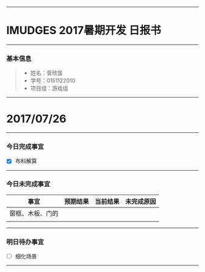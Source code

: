 -------
# IMUDGES 2017暑期开发 日报书
-------


### 基本信息
> * 姓名：菅欣苗
> * 学号：0151122010
> * 项目组：游戏组

-------


# 2017/07/26

-------

### 今日完成事宜
- [x] 布料解算

-----
### 今日未完成事宜



| 事宜     |预期结果| 当前结果  | 未完成原因   | 
| --------   | -----:  | -----:  | :----:  |
| 窗框、木板、门的  |   |   |   |细节制作
|  |   |   |   |


------
### 明日待办事宜
- [ ] 细化场景

-------
